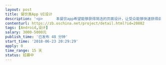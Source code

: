 ```yaml
---                
layout: post       
title: 餐饮类App UI设计           
description: '<p>      本餐饮app希望能够获得简洁的页面设计，让受众能够快速获得自己需要的服务。用户版服务于广大用户，希望能够让用户复杂的<strong><u>点餐体验简洁化</u></strong>。拒绝花里胡哨，要求做到<strong>重点突出，简明扼要，要能够一瞬间吸引用户的眼球，配色方面要求比例协调，要有高级感。</strong></p><p>      制作时间要求5天内出初稿交与本人审核若合适直接敲定，若不合适则给予一周修改时间，2周内交定稿。</p><p><br></p><p>希望最终呈现出来的效果比美团及饿了么更精简，更能体现产品的核心价值。</p><p><span style="color: rgb(34, 34, 34);">本࿆人࿆希࿆望࿆制࿆作࿆成࿆本࿆控࿆制࿆在࿆4000元࿆以࿆内࿆！谢࿆谢！</span></p><p><br></p>'     
contenturl: https://zb.oschina.net/project/detail.html?id=20882      
tags: [Android,设计]            
salary: 3000-5000元          
publish_time: '已发布 48 分钟'         
start_time: '2018-06-23 20:29:29'           
apply: 0                   
time_range: 15 天              
status: 招募中                  
---                 
```

